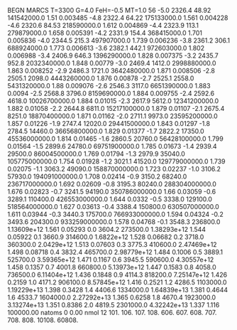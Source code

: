 BEGN
MARCS T=3300 G=4.0 FeH=-0.5 MT=1.0
                  56
-5.0 2326.4 48.92 141542000.0 1.51 0.003485 
-4.8 2322.4 64.22 175133000.0 1.561 0.004228 
-4.6 2320.6 84.53 218590000.0 1.612 0.004869 
-4.4 2323.9 113.1 279879000.0 1.658 0.005391 
-4.2 2331.9 154.4 368415000.0 1.701 0.005836 
-4.0 2344.5 215.3 497907000.0 1.739 0.006236 
-3.8 2361.2 306.1 688924000.0 1.773 0.006613 
-3.6 2382.1 442.1 972603000.0 1.802 0.006988 
-3.4 2406.9 646.3 1396290000.0 1.828 0.007375 
-3.2 2435.7 952.8 2032340000.0 1.848 0.00779 
-3.0 2469.4 1412.0 2998880000.0 1.863 0.008252 
-2.9 2486.3 1721.0 3642480000.0 1.871 0.008506 
-2.8 2505.1 2098.0 4443260000.0 1.876 0.00878 
-2.7 2525.1 2558.0 5431320000.0 1.88 0.009076 
-2.6 2546.3 3117.0 6651390000.0 1.883 0.0094 
-2.5 2568.8 3796.0 8159690000.0 1.884 0.009755 
-2.4 2592.6 4618.0 10026700000.0 1.884 0.01015 
-2.3 2617.9 5612.0 12341200000.0 1.882 0.01058 
-2.2 2644.8 6811.0 15217100000.0 1.879 0.01107 
-2.1 2675.4 8251.0 18870400000.0 1.871 0.01162 
-2.0 2711.1 9973.0 23595200000.0 1.857 0.01226 
-1.9 2747.4 12020.0 29441500000.0 1.843 0.01297 
-1.8 2784.5 14460.0 36656800000.0 1.829 0.01377 
-1.7 2822.2 17350.0 45536000000.0 1.814 0.01465 
-1.6 2860.5 20760.0 56428100000.0 1.799 0.01564 
-1.5 2899.6 24780.0 69751900000.0 1.785 0.01673 
-1.4 2939.4 29500.0 86004500000.0 1.769 0.01794 
-1.3 2979.9 35040.0 105775000000.0 1.754 0.01928 
-1.2 3021.1 41520.0 129779000000.0 1.739 0.02075 
-1.1 3063.2 49090.0 158870000000.0 1.723 0.02237 
-1.0 3106.2 57930.0 194091000000.0 1.708 0.02414 
-0.9 3150.2 68240.0 236717000000.0 1.692 0.02609 
-0.8 3195.3 80240.0 288304000000.0 1.676 0.02823 
-0.7 3241.5 94190.0 350786000000.0 1.66 0.03059 
-0.6 3289.1 110400.0 426553000000.0 1.644 0.0332 
-0.5 3338.0 129100.0 518564000000.0 1.627 0.03613 
-0.4 3388.4 150800.0 630507000000.0 1.611 0.03944 
-0.3 3440.3 175700.0 766933000000.0 1.594 0.04324 
-0.2 3493.6 204300.0 933259000000.0 1.578 0.04768 
-0.1 3548.3 236800.0 1.13609e+12 1.561 0.05293 
0.0 3604.2 273500.0 1.38293e+12 1.544 0.05922 
0.1 3660.9 314600.0 1.6822e+12 1.528 0.06682 
0.2 3718.0 360300.0 2.0429e+12 1.513 0.07603 
0.3 3775.3 410600.0 2.47469e+12 1.498 0.08718 
0.4 3832.4 465700.0 2.98779e+12 1.484 0.1006 
0.5 3889.1 525700.0 3.59365e+12 1.471 0.1167 
0.6 3945.5 590600.0 4.30557e+12 1.458 0.1357 
0.7 4001.8 660800.0 5.13973e+12 1.447 0.1583 
0.8 4058.0 736500.0 6.11404e+12 1.436 0.1848 
0.9 4114.3 818200.0 7.25147e+12 1.426 0.2159 
1.0 4171.2 906100.0 8.57845e+12 1.416 0.2521 
1.2 4286.5 1103000.0 1.19229e+13 1.398 0.3428 
1.4 4406.6 1334000.0 1.64839e+13 1.381 0.4644 
1.6 4533.7 1604000.0 2.27292e+13 1.365 0.6258 
1.8 4670.4 1923000.0 3.13274e+13 1.351 0.8386 
2.0 4819.5 2301000.0 4.32242e+13 1.337 1.116 
100000.00
natoms              0      0.00
nmol          12
          101.         106.       107.      108.         606.        607.        608.
          707.         708.       808.    10108.       60808.
